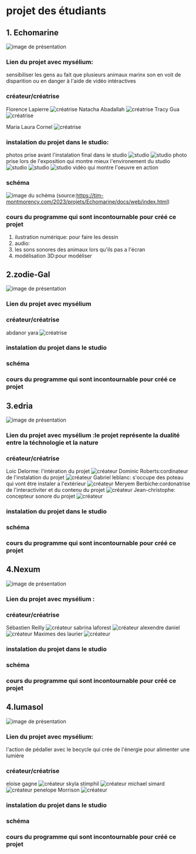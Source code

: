 # projet des étudiants 

## 1. Echomarine

![image de présentation](media/banniere.png)

### Lien du projet avec mysélium:
sensibiliser les gens au fait que plusieurs animaux marinx son en voit de disparition ou en danger à l'aide de vidéo intéractives
### créateur/créatrise

Florence Lapierre 
![créatrise](media/Florence.png)
Natacha Abadallah
![créatrise](media/natacha.png)
Tracy Gua
![créatrise](media/C.png)

Maria Laura Cornel
![créatrise](media/Maria.png)
### instalation du projet dans le studio:
photos prise avant l'instalation final dans le studio
![studio](media/eco_marinephoto.jpg)
![studio](media/eco_marinephoto2.jpg)
photo prise lors de l'exposition qui montre mieux l'environement du studio
![studio](media/eco_marine_expo_final1.jpg)
![studio](media/photo_eco_final3.png)
![studio](media/photo_eco_final5.png)
 vidéo qui montre l'oeuvre en action

### schéma

![image du schéma](media/shema.png)
(source:https://tim-montmorency.com/2023/projets/Echomarine/docs/web/index.html)
### cours du programme qui sont incontournable pour créé ce projet
1. ilustration numérique:
pour faire les dessin
3. audio:
4. les sons sonores des animaux lors qu'ils pas a l'écran
5. modélisation 3D:pour modéliser 

## 2.zodie-Gal
![image de présentation](media/zodiadiegal-banniere.png)

### Lien du projet avec mysélium
### créateur/créatrise 
 abdanor yara
![créatrise](media/abdanor_yara_etudiant.png)
### instalation du projet dans le studio
### schéma
### cours du programme qui sont incontournable pour créé ce projet


## 3.edria
![image de présentation](media/banniereedria.png)

### Lien du projet avec mysélium :le projet représente la dualité entre la téchnologie et la nature 
### créateur/créatrise
Loic Delorme: l'intération du projet
![créateur](media/loic.png)
 Dominic Roberts:cordinateur de l'instalation du projet
![créateur](media/dom.png)
 Gabriel leblanc: s'occupe des poteau qui vont être instaler a l'extérieur
![créateur](media/Gabrielleblanc.png)
 Meryem Berbiche:cordonatrise de l'interactiviter et du contenu du projet
 ![créateur](media/meryemberbiche.png)
 Jean-christophe: concepteur sonore du projet
 ![créateur](media/jeanchristophe.png)
 ### instalation du projet dans le studio
 ### schéma
### cours du programme qui sont incontournable pour créé ce projet

## 4.Nexum
![image de présentation](media/bannièreNexum.png)

### Lien du projet avec mysélium :
### créateur/créatrise
Sébastien Reilly
![créateur](media/sebastien_portrait.png)
sabrina laforest
![créateur](media/sabrina_portrait.png)
alexendre daniel
![créateur](media/alexandre_portrait.png)
Maximes des laurier
![créateur](media/maxime.png)
 ### instalation du projet dans le studio
 ### schéma
### cours du programme qui sont incontournable pour créé ce projet

## 4.lumasol
![image de présentation](media/banniere_page_projet.jpg)

### Lien du projet avec mysélium:
l'action de pédaller avec le becycle qui crée de l'énergie pour alimenter une lumière
### créateur/créatrise
eloise gagne
![créateur](media/profile_eloise.png)
skyla stimphil
![créateur](media/photo_equipe_so.png)
michael simard
![créateur](media/photo_equipe_so_3membres.png)
penelope Morrison
![créateur](media/photo_equipe_so_4membres.png)
 ### instalation du projet dans le studio
 ### schéma
### cours du programme qui sont incontournable pour créé ce projet
